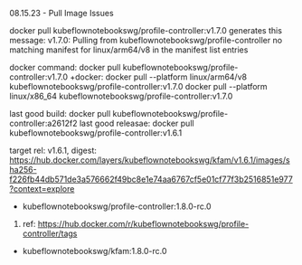 
08.15.23 - Pull Image Issues

docker pull kubeflownotebookswg/profile-controller:v1.7.0 generates this message:
v1.7.0: Pulling from kubeflownotebookswg/profile-controller
no matching manifest for linux/arm64/v8 in the manifest list entries

docker command: docker pull kubeflownotebookswg/profile-controller:v1.7.0
+docker: docker pull --platform linux/arm64/v8 kubeflownotebookswg/profile-controller:v1.7.0
docker pull --platform linux/x86_64 kubeflownotebookswg/profile-controller:v1.7.0

last good build: docker pull kubeflownotebookswg/profile-controller:a2612f2
last good releasae: docker pull kubeflownotebookswg/profile-controller:v1.6.1

target rel: v1.6.1, digest: https://hub.docker.com/layers/kubeflownotebookswg/kfam/v1.6.1/images/sha256-f226fb44db571de3a576662f49bc8e1e74aa6767cf5e01cf77f3b2516851e977?context=explore
- kubeflownotebookswg/profile-controller:1.8.0-rc.0
1. ref: https://hub.docker.com/r/kubeflownotebookswg/profile-controller/tags
- kubeflownotebookswg/kfam:1.8.0-rc.0
